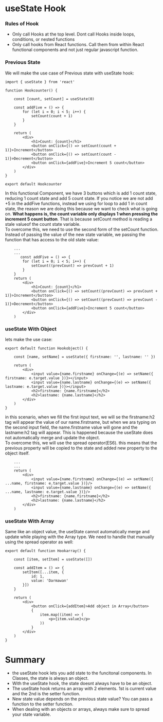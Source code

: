 # useState Hook
### Rules of Hook
- Only call Hooks at the top level. Dont call Hooks inside loops, conditions, or nested functions
- Only call hooks from React functions. Call them from within React functional components and not just regular javascript function.

### Previous State
We will make the use case of Previous state with useState hook:
```
import { useState } from 'react'

function Hookcounter() {

    const [count, setCount] = useState(0)

    const addFive = () => {
        for (let i = 0; i < 5; i++) {
            setCount(count + 1)
        }
    }

    return (
        <div>
            <h1>Count: {count}</h1>
            <button onClick={() => setCount(count + 1)}>Increment</button>
            <button onClick={() => setCount(count - 1)}>Decrement</button>
            <button onClick={addFive}>Increment 5 count</button>
        </div>
    )
}

export default Hookcounter
```
In this functional Component, we have 3 buttons which is add 1 count state, reducing 1 count state and add 5 count state. If you notice we are not add +5 in the addFive functions, instead we using for loop to add 1 in count state, the reason we are doing this because we want to check what is going on. <strong>What happens is, the count variable only displays 1 when pressing the increment 5 count button</strong>. That is because setCount method is reading a stale valueof the count state variable.<br/>
To overcome this, we need to use the second form of the setCount function. Instead of passing the value of the new state variable, we passing the function that has access to the old state value:
```
    ...
    ...
       const addFive = () => {
        for (let i = 0; i < 5; i++) {
            setCount((prevCount) => prevCount + 1)
        }
    }
    return (
        <div>
            <h1>Count: {count}</h1>
            <button onClick={() => setCount((prevCount) => prevCount + 1)}>Increment</button>
            <button onClick={() => setCount((prevCount) => prevCount - 1)}>Decrement</button>
            <button onClick={addFive}>Increment 5 count</button>
        </div>
    )
```
### useState With Object
lets make the use case:
```
export default function Hookobject() {

    const [name, setName] = useState({ firstname: '', lastname: '' })

    return (
        <div>
            <input value={name.firstname} onChange={(e) => setName({ firstname: e.target.value })}></input>
            <input value={name.lastname} onChange={(e) => setName({ lastname: e.target.value })}></input>
            <h2>firstname: {name.firstname}</h2>
            <h2>lastname: {name.lastname}</h2>
        </div>
    )
}
```
in this scenario, when we fill the first input text, we will se the firstname:h2 tag will appear the value of our name.firstname, but when we ara typing on the second input field, the name.firstname value will gone and the
lastname:h2 tag will appear. This is happened because the useState does not automatically merge and update the object.<br/>
To overcome this, we will use the spread operator(ES6). this means that the previous property will be copied to the state and added new property to the object itself.
```
    ...
    ...
    return (
        <div>
            <input value={name.firstname} onChange={(e) => setName({ ...name, firstname: e.target.value })}/>
            <input value={name.lastname} onChange={(e) => setName({ ...name, lastname: e.target.value })}/>
            <h2>firstname: {name.firstname}</h2>
            <h2>lastname: {name.lastname}</h2>
        </div>
    )
```
### useState With Array
Same like an object value, the useState cannot automatically merge and update while playing with the Array type.
We need to handle that manually using the spread operator as well:
```
export default function Hookarray() {

    const [item, setItem] = useState([])

    const addItem = () => {
        setItem([...item, {
            id: 1,
            value: 'Darmawan'
        }])
    }

    return (
        <div>
            <button onClick={addItem}>Add object in Array</button>
            {
                item.map((item) => (
                    <p>{item.value}</p>
                ))
            }
        </div>
    )
}
```
# Summary
- the useState hook lets you add state to the funcitonal components. In Classes, the state is always an object.
- With the useState hook, the state doesnt always have to be an object.
- The useState hook returns an array with 2 elements. 1st is current value and the 2nd is the setter function.
- New state value depends on the previous state value? You can pass a function to the setter function.
- When dealing with an objects or arrays, always make sure to spread your state variable.